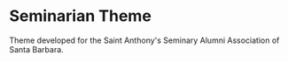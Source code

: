 # Seminarian Theme
Theme developed for the Saint Anthony's Seminary Alumni Association of Santa Barbara.